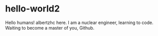 # hello-world2

Hello humans!
albertzhc here. I am a nuclear engineer, learning to code.
Waiting to become a master of you, Github.

